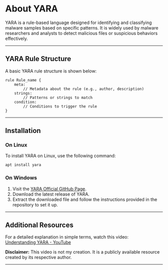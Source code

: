 # About YARA

YARA is a rule-based language designed for identifying and classifying malware samples based on specific patterns. It is widely used by malware researchers and analysts to detect malicious files or suspicious behaviors effectively.

---

## YARA Rule Structure

A basic YARA rule structure is shown below:

```yara
rule Rule_name {
    meta:
        // Metadata about the rule (e.g., author, description)
    strings:
        // Patterns or strings to match
    condition:
        // Conditions to trigger the rule
}
```

---

## Installation

### On Linux
To install YARA on Linux, use the following command:
```bash
apt install yara
```

### On Windows
1. Visit the [YARA Official GitHub Page](https://github.com/VirusTotal/yara/releases).
2. Download the latest release of YARA.
3. Extract the downloaded file and follow the instructions provided in the repository to set it up.

---

## Additional Resources

For a detailed explanation in simple terms, watch this video:  
[Understanding YARA - YouTube](https://youtu.be/LQnfjwAgCnE?si=RjLIZYNzz3XwAVHt)

**Disclaimer:** This video is not my creation. It is a publicly available resource created by its respective author.


---
